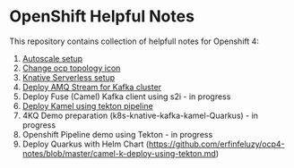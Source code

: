 # OpenShift Helpful Notes

This repository contains collection of helpfull notes for Openshift 4:

1. [Autoscale setup](https://github.com/erfinfeluzy/ocp4-notes/blob/master/autoscale-on-ocp-4.md)
2. [Change ocp topology icon](https://github.com/erfinfeluzy/ocp4-notes/blob/master/change-topology-icon.md)
3. [Knative Serverless setup](https://github.com/erfinfeluzy/ocp4-notes/blob/master/serverless-setup-knative.md)
4. [Deploy AMQ Stream for Kafka cluster](https://github.com/erfinfeluzy/ocp4-notes/blob/master/deploy-kafka-cluster.md)
5. Deploy Fuse (Camel) Kafka client using s2i - in progress
6. [Deploy Kamel using tekton pipeline](https://github.com/erfinfeluzy/ocp4-notes/blob/master/camel-k-deploy-using-tekton.md)
7. 4KQ Demo preparation (k8s-knative-kafka-kamel-Quarkus) - in progress
8. Openshift Pipeline demo using Tekton - in progress
9. Deploy Quarkus with Helm Chart (https://github.com/erfinfeluzy/ocp4-notes/blob/master/camel-k-deploy-using-tekton.md)
